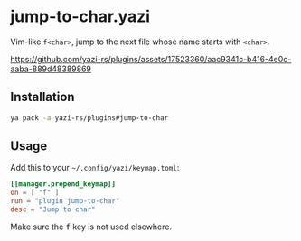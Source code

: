 # jump-to-char.yazi

Vim-like `f<char>`, jump to the next file whose name starts with `<char>`.

https://github.com/yazi-rs/plugins/assets/17523360/aac9341c-b416-4e0c-aaba-889d48389869

## Installation

```sh
ya pack -a yazi-rs/plugins#jump-to-char
```

## Usage

Add this to your `~/.config/yazi/keymap.toml`:

```toml
[[manager.prepend_keymap]]
on = [ "f" ]
run = "plugin jump-to-char"
desc = "Jump to char"
```

Make sure the <kbd>f</kbd> key is not used elsewhere.
